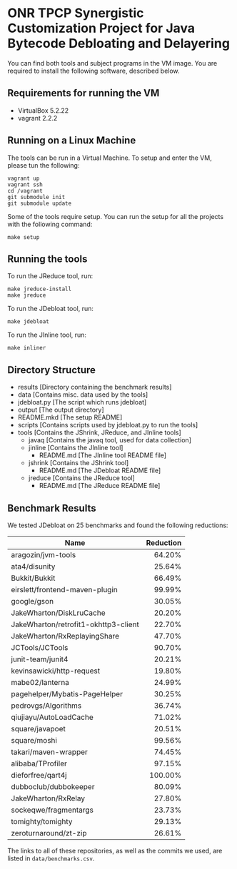 # ONR TPCP Synergistic Customization Project for Java Bytecode Debloating and Delayering 

You can find both tools and subject programs in the VM image. You are required to install the following software, described below.

## Requirements for running the VM

- VirtualBox 5.2.22
- vagrant 2.2.2

## Running on a Linux Machine

The tools can be run in a Virtual Machine. To setup and enter the VM, please
tun the following:

```
vagrant up
vagrant ssh
cd /vagrant
git submodule init
git submodule update
```

Some of the tools require setup. You can run the setup for all the projects with
the following command:

```
make setup
```

## Running the tools

To run the JReduce tool, run:

```
make jreduce-install
make jreduce
```

To run the JDebloat tool, run:

```
make jdebloat
```

To run the JInline tool, run:

```
make inliner
```

## Directory Structure

* results [Directory containing the benchmark results]
* data [Contains misc. data used by the tools]
* jdebloat.py [The script which runs jdebloat]
* output [The output directory]
* README.mkd [The setup README]
* scripts [Contains scripts used by jdebloat.py to run the tools]
* tools [Contains the JShrink, JReduce, and JInline tools]
    * javaq [Contains the javaq tool, used for data collection]
    * jinline [Contains the JInline tool]
        * README.md [The JInline tool README file]
    * jshrink [Contains the JShrink tool]
        * README.md [The JDebloat README file]
    * jreduce [Contains the JReduce tool]
        * README.md [The JReduce README file]

## Benchmark Results

We tested JDebloat on 25 benchmarks and found the following reductions:

| Name                                 | Reduction |
| --                                   | ---:      |
| aragozin/jvm-tools                   |   64.20%  |
| ata4/disunity                        |   25.64%  |
| Bukkit/Bukkit                        |   66.49%  |
| eirslett/frontend-maven-plugin       |   99.99%  |
| google/gson                          |   30.05%  |
| JakeWharton/DiskLruCache             |   20.20%  |
| JakeWharton/retrofit1-okhttp3-client |   22.70%  |
| JakeWharton/RxReplayingShare         |   47.70%  |
| JCTools/JCTools                      |   90.70%  |
| junit-team/junit4                    |   20.21%  |
| kevinsawicki/http-request            |   19.80%  |
| mabe02/lanterna                      |   24.99%  |
| pagehelper/Mybatis-PageHelper        |   30.25%  |
| pedrovgs/Algorithms                  |   36.74%  |
| qiujiayu/AutoLoadCache               |   71.02%  |
| square/javapoet                      |   20.51%  |
| square/moshi                         |   99.56%  |
| takari/maven-wrapper                 |   74.45%  |
| alibaba/TProfiler                    |   97.15%  |
| dieforfree/qart4j                    |  100.00%  |
| dubboclub/dubbokeeper                |   80.09%  |
| JakeWharton/RxRelay                  |   27.80%  |
| sockeqwe/fragmentargs                |   23.73%  |
| tomighty/tomighty                    |   29.13%  |
| zeroturnaround/zt-zip                |   26.61%  |

The links to all of these repositories, as well as the commits we used, are
listed in `data/benchmarks.csv`.
